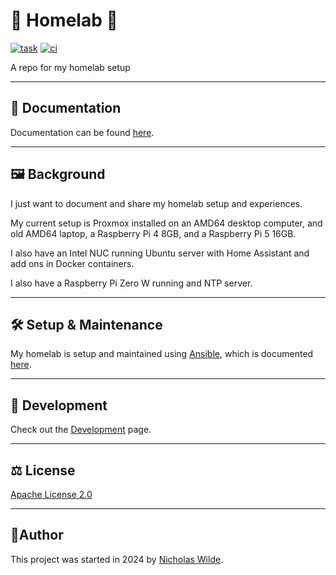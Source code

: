 # :house_with_garden: Homelab :test_tube:
[![task](https://img.shields.io/badge/Task-Enabled-brightgreen?style=for-the-badge&logo=task&logoColor=white)](https://taskfile.dev/#/)
[![ci](https://img.shields.io/github/actions/workflow/status/nicholaswilde/homelab/ci.yaml?label=ci&style=for-the-badge&branch=main)](https://github.com/nicholaswilde/homelab/actions/workflows/ci.yaml)

A repo for my homelab setup

---

## :book: Documentation

Documentation can be found [here][1].

---

## :framed_picture: Background

I just want to document and share my homelab setup and experiences.

My current setup is Proxmox installed on an AMD64 desktop computer, and old AMD64 laptop, a Raspberry Pi 4 8GB, and a Raspberry Pi 5 16GB.

I also have an Intel NUC running Ubuntu server with Home Assistant and add ons in Docker containers.

I also have a Raspberry Pi Zero W running and NTP server.

---

## :hammer_and_wrench: Setup & Maintenance

My homelab is setup and maintained using [Ansible][5], which is documented [here][6].

---

## :construction: Development

Check out the [Development](./about/development.md) page.

---

## :balance_scale: License

​[​Apache License 2.0](https://raw.githubusercontent.com/nicholaswilde/homelab/refs/heads/main/docs/LICENSE)

---

## :pencil:​ Author

​This project was started in 2024 by [Nicholas Wilde][2].

[1]: <https://nicholaswilde.io/homelab/>
[2]: <https://github.com/nicholaswilde/>
[3]: <https://pypi.org/project/Jinja2/>

[5]: <https://www.redhat.com/en/ansible-collaborative>
[6]: <https://github.com/nicholaswilde/homelab-playbooks>
